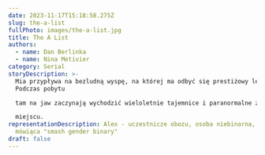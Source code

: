 ```yaml
---
date: 2023-11-17T15:18:58.275Z
slug: the-a-list
fullPhoto: images/the-a-list.jpg
title: The A List
authors:
  - name: Dan Berlinka
  - name: Nina Metivier
category: Serial
storyDescription: >-
  Mia przypływa na bezludną wyspę, na której ma odbyć się prestiżowy letni obóz.
  Podczas pobytu

  tam na jaw zaczynają wychodzić wieloletnie tajemnice i paranormalne zjawiska obecne w tym

  miejscu.
representationDescription: Alex - uczestnicze obozu, osoba niebinarna, wprost
  mówiąca "smash gender binary"
draft: false
---
```

